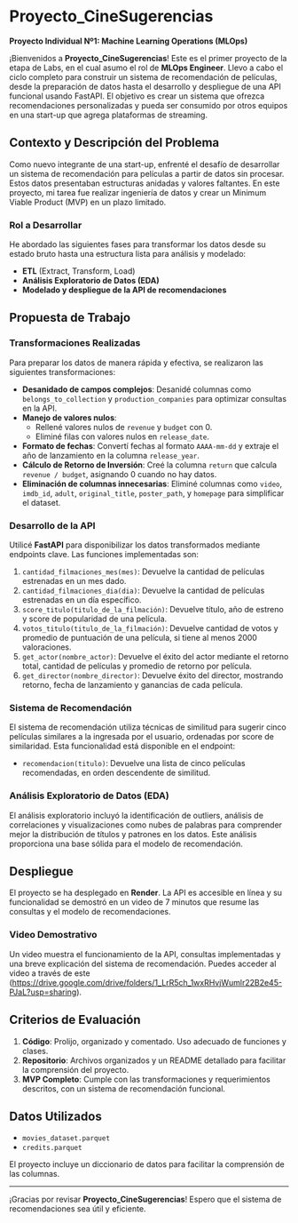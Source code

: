 # Proyecto_CineSugerencias

**Proyecto Individual Nº1: Machine Learning Operations (MLOps)**

¡Bienvenidos a **Proyecto_CineSugerencias**! Este es el primer proyecto de la etapa de Labs, en el cual asumo el rol de **MLOps Engineer**. Llevo a cabo el ciclo completo para construir un sistema de recomendación de películas, desde la preparación de datos hasta el desarrollo y despliegue de una API funcional usando FastAPI. El objetivo es crear un sistema que ofrezca recomendaciones personalizadas y pueda ser consumido por otros equipos en una start-up que agrega plataformas de streaming.

## Contexto y Descripción del Problema

Como nuevo integrante de una start-up, enfrenté el desafío de desarrollar un sistema de recomendación para películas a partir de datos sin procesar. Estos datos presentaban estructuras anidadas y valores faltantes. En este proyecto, mi tarea fue realizar ingeniería de datos y crear un Minimum Viable Product (MVP) en un plazo limitado.

### Rol a Desarrollar
He abordado las siguientes fases para transformar los datos desde su estado bruto hasta una estructura lista para análisis y modelado:
- **ETL** (Extract, Transform, Load)
- **Análisis Exploratorio de Datos (EDA)**
- **Modelado y despliegue de la API de recomendaciones**

## Propuesta de Trabajo

### Transformaciones Realizadas
Para preparar los datos de manera rápida y efectiva, se realizaron las siguientes transformaciones:
- **Desanidado de campos complejos**: Desanidé columnas como `belongs_to_collection` y `production_companies` para optimizar consultas en la API.
- **Manejo de valores nulos**:
  - Rellené valores nulos de `revenue` y `budget` con 0.
  - Eliminé filas con valores nulos en `release_date`.
- **Formato de fechas**: Convertí fechas al formato `AAAA-mm-dd` y extraje el año de lanzamiento en la columna `release_year`.
- **Cálculo de Retorno de Inversión**: Creé la columna `return` que calcula `revenue / budget`, asignando 0 cuando no hay datos.
- **Eliminación de columnas innecesarias**: Eliminé columnas como `video`, `imdb_id`, `adult`, `original_title`, `poster_path`, y `homepage` para simplificar el dataset.

### Desarrollo de la API
Utilicé **FastAPI** para disponibilizar los datos transformados mediante endpoints clave. Las funciones implementadas son:

1. `cantidad_filmaciones_mes(mes)`: Devuelve la cantidad de películas estrenadas en un mes dado.
2. `cantidad_filmaciones_dia(dia)`: Devuelve la cantidad de películas estrenadas en un día específico.
3. `score_titulo(titulo_de_la_filmación)`: Devuelve título, año de estreno y score de popularidad de una película.
4. `votos_titulo(titulo_de_la_filmación)`: Devuelve cantidad de votos y promedio de puntuación de una película, si tiene al menos 2000 valoraciones.
5. `get_actor(nombre_actor)`: Devuelve el éxito del actor mediante el retorno total, cantidad de películas y promedio de retorno por película.
6. `get_director(nombre_director)`: Devuelve éxito del director, mostrando retorno, fecha de lanzamiento y ganancias de cada película.

### Sistema de Recomendación
El sistema de recomendación utiliza técnicas de similitud para sugerir cinco películas similares a la ingresada por el usuario, ordenadas por score de similaridad. Esta funcionalidad está disponible en el endpoint:

- `recomendacion(titulo)`: Devuelve una lista de cinco películas recomendadas, en orden descendente de similitud.

### Análisis Exploratorio de Datos (EDA)
El análisis exploratorio incluyó la identificación de outliers, análisis de correlaciones y visualizaciones como nubes de palabras para comprender mejor la distribución de títulos y patrones en los datos. Este análisis proporciona una base sólida para el modelo de recomendación.

## Despliegue
El proyecto se ha desplegado en **Render**. La API es accesible en línea y su funcionalidad se demostró en un video de 7 minutos que resume las consultas y el modelo de recomendaciones.

### Video Demostrativo
Un video muestra el funcionamiento de la API, consultas implementadas y una breve explicación del sistema de recomendación. Puedes acceder al video a través de este (https://drive.google.com/drive/folders/1_LrR5ch_1wxRHvjWumlr22B2e45-PJaL?usp=sharing).

## Criterios de Evaluación
1. **Código**: Prolijo, organizado y comentado. Uso adecuado de funciones y clases.
2. **Repositorio**: Archivos organizados y un README detallado para facilitar la comprensión del proyecto.
3. **MVP Completo**: Cumple con las transformaciones y requerimientos descritos, con un sistema de recomendación funcional.

## Datos Utilizados
- `movies_dataset.parquet`
- `credits.parquet`

El proyecto incluye un diccionario de datos para facilitar la comprensión de las columnas.

---

¡Gracias por revisar **Proyecto_CineSugerencias**! Espero que el sistema de recomendaciones sea útil y eficiente.
